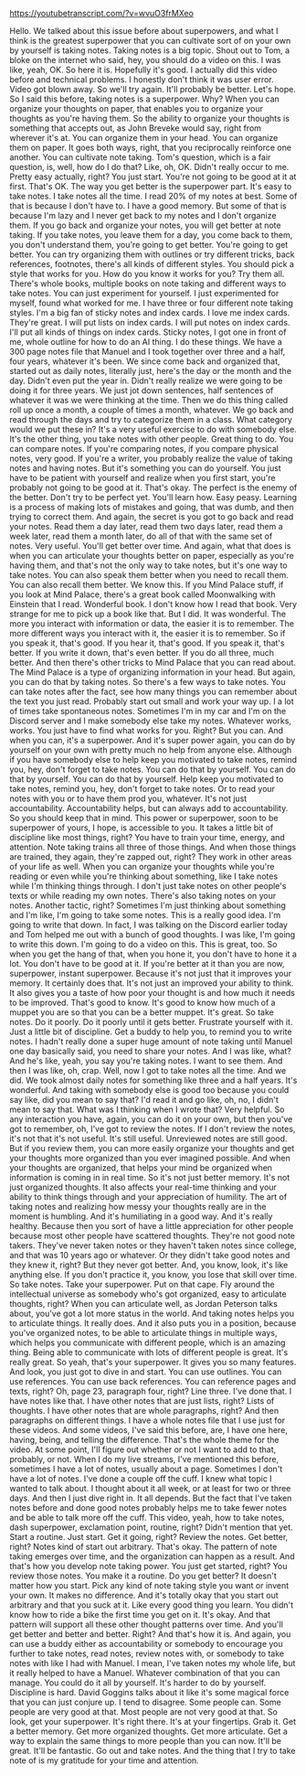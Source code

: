 https://youtubetranscript.com/?v=wvuO3frMXeo

 Hello. We talked about this issue before about superpowers, and what I think is the greatest superpower that you can cultivate sort of on your own by yourself is taking notes. Taking notes is a big topic. Shout out to Tom, a bloke on the internet who said, hey, you should do a video on this. I was like, yeah, OK. So here it is. Hopefully it's good. I actually did this video before and technical problems. I honestly don't think it was user error. Video got blown away. So we'll try again. It'll probably be better. Let's hope. So I said this before, taking notes is a superpower. Why? When you can organize your thoughts on paper, that enables you to organize your thoughts as you're having them. So the ability to organize your thoughts is something that accepts out, as John Breveke would say, right from wherever it's at. You can organize them in your head. You can organize them on paper. It goes both ways, right, that you reciprocally reinforce one another. You can cultivate note taking. Tom's question, which is a fair question, is, well, how do I do that? Like, oh, OK. Didn't really occur to me. Pretty easy actually, right? You just start. You're not going to be good at it at first. That's OK. The way you get better is the superpower part. It's easy to take notes. I take notes all the time. I read 20% of my notes at best. Some of that is because I don't have to. I have a good memory. But some of that is because I'm lazy and I never get back to my notes and I don't organize them. If you go back and organize your notes, you will get better at note taking. If you take notes, you leave them for a day, you come back to them, you don't understand them, you're going to get better. You're going to get better. You can try organizing them with outlines or try different tricks, back references, footnotes, there's all kinds of different styles. You should pick a style that works for you. How do you know it works for you? Try them all. There's whole books, multiple books on note taking and different ways to take notes. You can just experiment for yourself. I just experimented for myself, found what worked for me. I have three or four different note taking styles. I'm a big fan of sticky notes and index cards. I love me index cards. They're great. I will put lists on index cards. I will put notes on index cards. I'll put all kinds of things on index cards. Sticky notes, I got one in front of me, whole outline for how to do an AI thing. I do these things. We have a 300 page notes file that Manuel and I took together over three and a half, four years, whatever it's been. We since come back and organized that, started out as daily notes, literally just, here's the day or the month and the day. Didn't even put the year in. Didn't really realize we were going to be doing it for three years. We just jot down sentences, half sentences of whatever it was we were thinking at the time. Then we do this thing called roll up once a month, a couple of times a month, whatever. We go back and read through the days and try to categorize them in a class. What category would we put these in? It's a very useful exercise to do with somebody else. It's the other thing, you take notes with other people. Great thing to do. You can compare notes. If you're comparing notes, if you compare physical notes, very good. If you're a writer, you probably realize the value of taking notes and having notes. But it's something you can do yourself. You just have to be patient with yourself and realize when you first start, you're probably not going to be good at it. That's okay. The perfect is the enemy of the better. Don't try to be perfect yet. You'll learn how. Easy peasy. Learning is a process of making lots of mistakes and going, that was dumb, and then trying to correct them. And again, the secret is you got to go back and read your notes. Read them a day later, read them two days later, read them a week later, read them a month later, do all of that with the same set of notes. Very useful. You'll get better over time. And again, what that does is when you can articulate your thoughts better on paper, especially as you're having them, and that's not the only way to take notes, but it's one way to take notes. You can also speak them better when you need to recall them. You can also recall them better. We know this. If you Mind Palace stuff, if you look at Mind Palace, there's a great book called Moonwalking with Einstein that I read. Wonderful book. I don't know how I read that book. Very strange for me to pick up a book like that. But I did. It was wonderful. The more you interact with information or data, the easier it is to remember. The more different ways you interact with it, the easier it is to remember. So if you speak it, that's good. If you hear it, that's good. If you speak it, that's better. If you write it down, that's even better. If you do all three, much better. And then there's other tricks to Mind Palace that you can read about. The Mind Palace is a type of organizing information in your head. But again, you can do that by taking notes. So there's a few ways to take notes. You can take notes after the fact, see how many things you can remember about the text you just read. Probably start out small and work your way up. I a lot of times take spontaneous notes. Sometimes I'm in my car and I'm on the Discord server and I make somebody else take my notes. Whatever works, works. You just have to find what works for you. Right? But you can. And when you can, it's a superpower. And it's super power again, you can do by yourself on your own with pretty much no help from anyone else. Although if you have somebody else to help keep you motivated to take notes, remind you, hey, don't forget to take notes. You can do that by yourself. You can do that by yourself. You can do that by yourself. Help keep you motivated to take notes, remind you, hey, don't forget to take notes. Or to read your notes with you or to have them prod you, whatever. It's not just accountability. Accountability helps, but can always add to accountability. So you should keep that in mind. This power or superpower, soon to be superpower of yours, I hope, is accessible to you. It takes a little bit of discipline like most things, right? You have to train your time, energy, and attention. Note taking trains all three of those things. And when those things are trained, they again, they're zapped out, right? They work in other areas of your life as well. When you can organize your thoughts while you're reading or even while you're thinking about something, like I take notes while I'm thinking things through. I don't just take notes on other people's texts or while reading my own notes. There's also taking notes on your notes. Another tactic, right? Sometimes I'm just thinking about something and I'm like, I'm going to take some notes. This is a really good idea. I'm going to write that down. In fact, I was talking on the Discord earlier today and Tom helped me out with a bunch of good thoughts. I was like, I'm going to write this down. I'm going to do a video on this. This is great, too. So when you get the hang of that, when you hone it, you don't have to hone it a lot. You don't have to be good at it. If you're better at it than you are now, superpower, instant superpower. Because it's not just that it improves your memory. It certainly does that. It's not just an improved your ability to think. It also gives you a taste of how poor your thought is and how much it needs to be improved. That's good to know. It's good to know how much of a muppet you are so that you can be a better muppet. It's great. So take notes. Do it poorly. Do it poorly until it gets better. Frustrate yourself with it. Just a little bit of discipline. Get a buddy to help you, to remind you to write notes. I hadn't really done a super huge amount of note taking until Manuel one day basically said, you need to share your notes. And I was like, what? And he's like, yeah, you say you're taking notes. I want to see them. And then I was like, oh, crap. Well, now I got to take notes all the time. And we did. We took almost daily notes for something like three and a half years. It's wonderful. And taking with somebody else is good too because you could say like, did you mean to say that? I'd read it and go like, oh, no, I didn't mean to say that. What was I thinking when I wrote that? Very helpful. So any interaction you have, again, you can do it on your own, but then you've got to remember, oh, I've got to review the notes. If I don't review the notes, it's not that it's not useful. It's still useful. Unreviewed notes are still good. But if you review them, you can more easily organize your thoughts and get your thoughts more organized than you ever imagined possible. And when your thoughts are organized, that helps your mind be organized when information is coming in in real time. So it's not just better memory. It's not just organized thoughts. It also affects your real-time thinking and your ability to think things through and your appreciation of humility. The art of taking notes and realizing how messy your thoughts really are in the moment is humbling. And it's humiliating in a good way. And it's really healthy. Because then you sort of have a little appreciation for other people because most other people have scattered thoughts. They're not good note takers. They've never taken notes or they haven't taken notes since college, and that was 10 years ago or whatever. Or they didn't take good notes and they knew it, right? But they never got better. And, you know, look, it's like anything else. If you don't practice it, you know, you lose that skill over time. So take notes. Take your superpower. Put on that cape. Fly around the intellectual universe as somebody who's got organized, easy to articulate thoughts, right? When you can articulate well, as Jordan Peterson talks about, you've got a lot more status in the world. And taking notes helps you to articulate things. It really does. And it also puts you in a position, because you've organized notes, to be able to articulate things in multiple ways, which helps you communicate with different people, which is an amazing thing. Being able to communicate with lots of different people is great. It's really great. So yeah, that's your superpower. It gives you so many features. And look, you just got to dive in and start. You can use outlines. You can use references. You can use back references. You can reference pages and texts, right? Oh, page 23, paragraph four, right? Line three. I've done that. I have notes like that. I have other notes that are just lists, right? Lists of thoughts. I have other notes that are whole paragraphs, right? And then paragraphs on different things. I have a whole notes file that I use just for these videos. And some videos, I've said this before, are, I have one here, having, being, and telling the difference. That's the whole theme for the video. At some point, I'll figure out whether or not I want to add to that, probably, or not. When I do my live streams, I've mentioned this before, sometimes I have a lot of notes, usually about a page. Sometimes I don't have a lot of notes. I've done a couple off the cuff. I knew what topic I wanted to talk about. I thought about it all week, or at least for two or three days. And then I just dive right in. It all depends. But the fact that I've taken notes before and done good notes probably helps me to take fewer notes and be able to talk more off the cuff. This video, yeah, how to take notes, dash superpower, exclamation point, routine, right? Didn't mention that yet. Start a routine. Just start. Get it going, right? Review the notes. Get better, right? Notes kind of start out arbitrary. That's okay. The pattern of note taking emerges over time, and the organization can happen as a result. And that's how you develop note taking power. You just get started, right? You review those notes. You make it a routine. Do you get better? It doesn't matter how you start. Pick any kind of note taking style you want or invent your own. It makes no difference. And it's totally okay that you start out arbitrary and that you suck at it. Like every good thing you learn. You didn't know how to ride a bike the first time you get on it. It's okay. And that pattern will support all these other thought patterns over time. And you'll get better and better and better. Right? And that's how it is. And again, you can use a buddy either as accountability or somebody to encourage you further to take notes, read notes, review notes with, or somebody to take notes with like I had with Manuel. I mean, I've taken notes my whole life, but it really helped to have a Manuel. Whatever combination of that you can manage. You could do it all by yourself. It's harder to do by yourself. Discipline is hard. David Goggins talks about it like it's some magical force that you can just conjure up. I tend to disagree. Some people can. Some people are very good at that. Most people are not very good at that. So look, get your superpower. It's right there. It's at your fingertips. Grab it. Get a better memory. Get more organized thoughts. Get more articulate. Get a way to explain the same things to more people than you can now. It'll be great. It'll be fantastic. Go out and take notes. And the thing that I try to take note of is my gratitude for your time and attention.